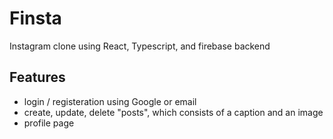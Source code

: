 # Finsta
Instagram clone using React, Typescript, and firebase backend

## Features
- login / registeration using Google or email
- create, update, delete "posts", which consists of a caption and an image
- profile page 
